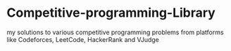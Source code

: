 # Competitive-programming-Library
my solutions to various competitive programming problems from platforms like Codeforces, LeetCode, HackerRank and VJudge
